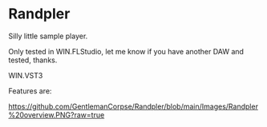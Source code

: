 # Randpler
Silly little sample player.

Only tested in WIN.FLStudio, let me know if you have another DAW and tested, thanks.

WIN.VST3

Features are:

https://github.com/GentlemanCorpse/Randpler/blob/main/Images/Randpler%20overview.PNG?raw=true
